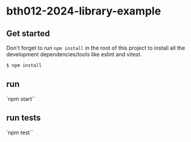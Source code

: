 # bth012-2024-library-example

## Get started
Don't forget to run `npm install` in the root of this project to install all the development dependencies/tools like eslint and vitest.

```bash
$ npm install
```

## run

`npm start``

## run tests

`npm test``
